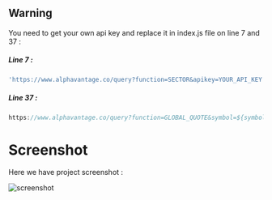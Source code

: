 ## Warning
You need to get your own api key and replace it in index.js file on line 7 and 37 :

##### Line 7 :

```javascript
'https://www.alphavantage.co/query?function=SECTOR&apikey=YOUR_API_KEY'
```

##### Line 37 :

```javascript
https://www.alphavantage.co/query?function=GLOBAL_QUOTE&symbol=${symbol}&apikey=YOUR_API_KEY
```


# Screenshot
Here we have project screenshot :

![screenshot](https://github.com/rokas293/JavaScript-Projects/assets/83891594/c7addea0-0a27-4511-b8c9-31e0a3516371)
